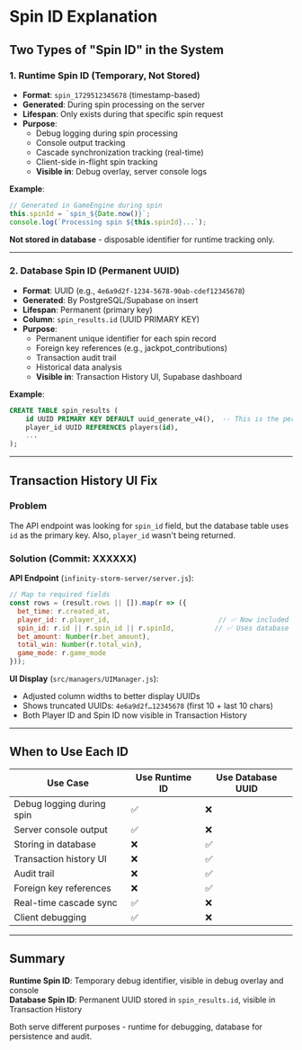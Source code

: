 # Spin ID Explanation

## Two Types of "Spin ID" in the System

### 1. **Runtime Spin ID** (Temporary, Not Stored)
- **Format**: `spin_1729512345678` (timestamp-based)
- **Generated**: During spin processing on the server
- **Lifespan**: Only exists during that specific spin request
- **Purpose**:
  - Debug logging during spin processing
  - Console output tracking
  - Cascade synchronization tracking (real-time)
  - Client-side in-flight spin tracking
  - **Visible in**: Debug overlay, server console logs
  
**Example**:
```javascript
// Generated in GameEngine during spin
this.spinId = `spin_${Date.now()}`;
console.log(`Processing spin ${this.spinId}...`);
```

**Not stored in database** - disposable identifier for runtime tracking only.

---

### 2. **Database Spin ID** (Permanent UUID)
- **Format**: UUID (e.g., `4e6a9d2f-1234-5678-90ab-cdef12345678`)
- **Generated**: By PostgreSQL/Supabase on insert
- **Lifespan**: Permanent (primary key)
- **Column**: `spin_results.id` (UUID PRIMARY KEY)
- **Purpose**:
  - Permanent unique identifier for each spin record
  - Foreign key references (e.g., jackpot_contributions)
  - Transaction audit trail
  - Historical data analysis
  - **Visible in**: Transaction History UI, Supabase dashboard

**Example**:
```sql
CREATE TABLE spin_results (
    id UUID PRIMARY KEY DEFAULT uuid_generate_v4(),  -- This is the permanent "spin_id"
    player_id UUID REFERENCES players(id),
    ...
);
```

---

## Transaction History UI Fix

### Problem
The API endpoint was looking for `spin_id` field, but the database table uses `id` as the primary key. Also, `player_id` wasn't being returned.

### Solution (Commit: XXXXXX)

**API Endpoint** (`infinity-storm-server/server.js`):
```javascript
// Map to required fields
const rows = (result.rows || []).map(r => ({
  bet_time: r.created_at,
  player_id: r.player_id,                           // ✅ Now included
  spin_id: r.id || r.spin_id || r.spinId,          // ✅ Uses database UUID 'id'
  bet_amount: Number(r.bet_amount),
  total_win: Number(r.total_win),
  game_mode: r.game_mode
}));
```

**UI Display** (`src/managers/UIManager.js`):
- Adjusted column widths to better display UUIDs
- Shows truncated UUIDs: `4e6a9d2f…12345678` (first 10 + last 10 chars)
- Both Player ID and Spin ID now visible in Transaction History

---

## When to Use Each ID

| Use Case | Use Runtime ID | Use Database UUID |
|----------|---------------|-------------------|
| Debug logging during spin | ✅ | ❌ |
| Server console output | ✅ | ❌ |
| Storing in database | ❌ | ✅ |
| Transaction history UI | ❌ | ✅ |
| Audit trail | ❌ | ✅ |
| Foreign key references | ❌ | ✅ |
| Real-time cascade sync | ✅ | ❌ |
| Client debugging | ✅ | ❌ |

---

## Summary

**Runtime Spin ID**: Temporary debug identifier, visible in debug overlay and console  
**Database Spin ID**: Permanent UUID stored in `spin_results.id`, visible in Transaction History

Both serve different purposes - runtime for debugging, database for persistence and audit.

